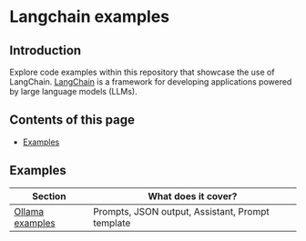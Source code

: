 # Langchain examples

## Introduction

Explore code examples within this repository that showcase the use of LangChain.
[LangChain](https://python.langchain.com/docs/introduction/) is a framework for developing applications powered by large language models (LLMs).


## Contents of this page

* [Examples](#examples)



## Examples
| **Section**               | **What does it cover?**                          |
|---------------------------|--------------------------------------------------|
| [Ollama examples](ollama) | Prompts, JSON output, Assistant, Prompt template |



